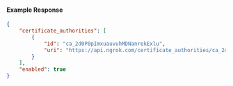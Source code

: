 <!-- Code generated for API Clients. DO NOT EDIT. -->

#### Example Response

```json
{
	"certificate_authorities": [
		{
			"id": "ca_2d0P0pImxuauvuhMDNanrekExlu",
			"uri": "https://api.ngrok.com/certificate_authorities/ca_2d0P0pImxuauvuhMDNanrekExlu"
		}
	],
	"enabled": true
}
```

